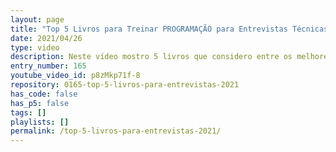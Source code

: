 ```yaml
---
layout: page
title: "Top 5 Livros para Treinar PROGRAMAÇÃO para Entrevistas Técnicas em 2021"
date: 2021/04/26
type: video
description: Neste vídeo mostro 5 livros que considero entre os melhores para treinar programação, algoritmos e se preparar para entrevistas técnicas de programação.
entry_number: 165
youtube_video_id: p8zMkp71f-8
repository: 0165-top-5-livros-para-entrevistas-2021
has_code: false
has_p5: false
tags: []
playlists: []
permalink: /top-5-livros-para-entrevistas-2021/
---
```

